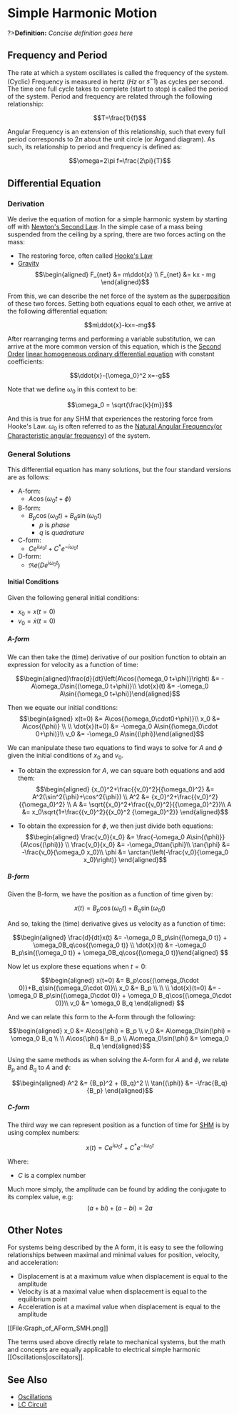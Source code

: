 # Simple Harmonic Motion

?>**Definition:** *Concise definition goes here*

## Frequency and Period
The rate at which a system oscillates is called the frequency of the system. (Cyclic) Frequency is measured in hertz ($Hz$ or $s^-1$) as cycles per second. The time one full cycle takes to complete (start to stop) is called the period of the system. Period and frequency are related through the following relationship:

$$T=\frac{1}{f}$$

Angular Frequency is an extension of this relationship, such that every full period corresponds to $2\pi$ about the unit circle (or Argand diagram). As such, its relationship to period and frequency is defined as:

$$\omega=2\pi f=\frac{2\pi}{T}$$

## Differential Equation
### Derivation
We derive the equation of motion for a simple harmonic system by starting off with [Newton's Second Law](/physics/NewtonsLaws.md). In the simple case of a mass being suspended from the ceiling by a spring, there are two forces acting on the mass:
- The restoring force, often called [Hooke's Law](/physics/HookesLaw.md)
- [Gravity](/physics/Gravity.md)
$$\begin{aligned}
F_{net} &= m\ddot{x} \\
F_{net} &= kx - mg
\end{aligned}$$

From this, we can describe the net force of the system as the [superposition](/physics/Superposition.md) of these two forces. Setting both equations equal to each other, we arrive at the following differential equation:

$$m\ddot{x}-kx=-mg$$

After rearranging terms and performing a variable substitution, we can arrive at the more common version of this equation,
which is the [Second Order](/maths/SecondOrderODE.md) [linear homogeneous ordinary differential equation](/maths/DifferentialEquations.md) with constant coefficients:

$$\ddot{x}-{\omega_0}^2 x=-g$$

Note that we define $\omega_0$ in this context to be:

$$\omega_0 = \sqrt{\frac{k}{m}}$$

And this is true for any SHM that experiences the restoring force from Hooke's Law. $\omega_0$ is often referred to as the [Natural Angular Frequency(or Characteristic angular frequency)](/physics/AngularFrequency#Characteristic-Angular-Frequency.md) of the system.

### General Solutions

This differential equation has many solutions, but the four standard versions are as follows:
- A-form:
  - $A\cos{(\omega_0 t+\phi)}$
- B-form:
  - $B_p\cos{(\omega_0 t)} + B_q\sin{(\omega_0 t)}$
    - $p$ is *phase*
    - $q$ is *quadrature*
- C-form:
  - $Ce^{i\omega_0 t}+C^* e^{-i\omega_0 t}$
- D-form:
  - $\Re e(De^{i\omega_0 t})$

#### Initial Conditions

Given the following general initial conditions:
- $x_0=x(t=0)$
- $v_0=\dot{x}(t=0)$

##### A-form
We can then take the (time) derivative of our position function to obtain an expression for velocity as a function of time:

$$\begin{aligned}\frac{d}{dt}\left(A\cos{(\omega_0 t+\phi)}\right) &= -A\omega_0\sin{(\omega_0 t+\phi)}\\
\dot{x}(t) &= -\omega_0 A\sin{(\omega_0 t+\phi)}\end{aligned}$$

Then we equate our initial conditions:
$$\begin{aligned}
x(t=0) &= A\cos{(\omega_0\cdot0+\phi)}\\
x_0 &= A\cos{(\phi)}
\\ \\
\dot{x}(t=0) &= -\omega_0 A\sin{(\omega_0\cdot 0+\phi)}\\
v_0 &= -\omega_0 A\sin{(\phi)}\end{aligned}$$

We can manipulate these two equations to find ways to solve for $A$ and $\phi$ given the initial conditions of $x_0$ and $v_0$.
- To obtain the expression for $A$, we can square both equations and add them:
$$\begin{aligned}
{x_0}^2+\frac{{v_0}^2}{{\omega_0}^2} &= A^2(\sin^2{\phi}+\cos^2{\phi}) \\
A^2 &= {x_0}^2+\frac{{v_0}^2}{{\omega_0}^2} \\
A &= \sqrt{{x_0}^2+\frac{{v_0}^2}{{\omega_0}^2}}\\
A &= x_0\sqrt{1+\frac{{v_0}^2}{{x_0}^2 {\omega_0}^2}}
\end{aligned}$$

- To obtain the expression for $\phi$, we then just divide both equations:
$$\begin{aligned}
\frac{v_0}{x_0} &= \frac{-\omega_0 A\sin{(\phi)}}{A\cos{(\phi)}} \\
\frac{v_0}{x_0} &= -\omega_0\tan{\phi}\\
\tan{\phi} &= -\frac{v_0}{\omega_0 x_0}\\
\phi &= \arctan{\left(-\frac{v_0}{\omega_0 x_0}\right)}
\end{aligned}$$

##### B-form
Given the B-form, we have the position as a function of time given by:

$$x(t)=B_p\cos{(\omega_0 t)}+B_q\sin{(\omega_0 t)}$$

And so, taking the (time) derivative gives us velocity as a function of time:

$$\begin{aligned}
\frac{d}{dt}x(t) &= -\omega_0 B_p\sin{(\omega_0 t)} + \omega_0B_q\cos{(\omega_0 t)} \\ \dot{x}(t) &= -\omega_0 B_p\sin{(\omega_0 t)} + \omega_0B_q\cos{(\omega_0 t)}\end{aligned}
$$

Now let us explore these equations when $t=0$:

$$\begin{aligned}
x(t=0) &= B_p\cos{(\omega_0\cdot 0)}+B_q\sin{(\omega_0\cdot 0)}\\
x_0 &= B_p \\
\\ \\
\dot{x}(t=0) &= -\omega_0 B_p\sin{(\omega_0\cdot 0)} + \omega_0 B_q\cos{(\omega_0\cdot 0)}\\
v_0 &= \omega_0 B_q
\end{aligned}
$$

And we can relate this form to the A-form through the following:

$$\begin{aligned}
x_0 &= A\cos(\phi) = B_p \\
v_0 &= A\omega_0\sin(\phi) = \omega_0 B_q \\
\\
A\cos(\phi) &= B_p \\
A\omega_0\sin(\phi) &= \omega_0 B_q
\end{aligned}$$

Using the same methods as when solving the A-form for $A$ and $\phi$, we relate $B_p$ and $B_q$ to $A$ and $\phi$:

$$\begin{aligned}
A^2 &= {B_p}^2 + {B_q}^2 \\
\tan{(\phi)} &= -\frac{B_q}{B_p}
\end{aligned}$$

##### C-form

The third way we can represent position as a function of time for [SHM](/physics/SimpleHarmonicMotion.md) is by using complex numbers:

$$x(t)=C e^{i\omega_0 t}+C^* e^{-i\omega_0 t}$$

Where:
- $C$ is a complex number

Much more simply, the amplitude can be found by adding the conjugate to its complex value, e.g:
$$(a+bi)+(a-bi)=2a$$


## Other Notes

For systems being described by the A form, it is easy to see the following relationships between maximal and minimal values for position, velocity, and acceleration:

- Displacement is at a maximum value when displacement is equal to the amplitude
- Velocity is at a maximal value when displacement is equal to the equilibrium point
- Acceleration is at a maximal value when displacement is equal to the amplitude

[[File:Graph_of_AForm_SMH.png]]

The terms used above directly relate to mechanical systems, but the math and concepts are equally applicable to electrical simple harmonic [[Oscillations|oscillators]].

## See Also
- [Oscillations](/physics/Oscillations.md)
- [LC Circuit](/physics/LCCircuit.md)
